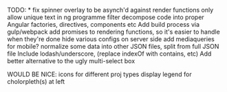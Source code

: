TODO:
	* fix spinner overlay to be asynch'd against render functions
	only allow unique text in ng programme filter
	decompose code into proper Angular factories, directives, components etc
	Add build process via gulp/webpack
	add promises to rendering functions, so it's easier to handle when they're done
	hide various configs on server side
	add mediaqueries for mobile?
	normalize some data into other JSON files, split from full JSON file
	Include lodash/underscore, (replace indexOf with contains, etc)
	Add better alternative to the ugly multi-select box

WOULD BE NICE:
	icons for different proj types
	display legend for cholorpleth(s) at left
